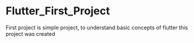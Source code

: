 # Flutter_First_Project
 First project is simple project, to understand basic concepts of flutter this project was created
